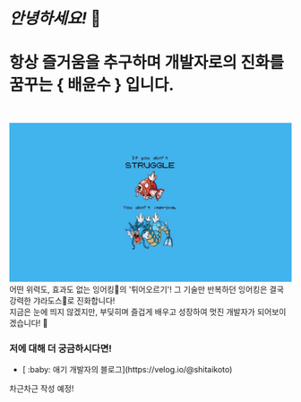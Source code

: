 # _안녕하세요!_ :raised_hands:

# 항상 즐거움을 추구하며 개발자로의 진화를 꿈꾸는 { 배윤수 } 입니다.

<br>

<img src="img/8646.jpg" width="1000px"><br>
어떤 위력도, 효과도 없는 잉어킹:tropical_fish:의 '튀어오르기'! 그 기술만 반복하던 잉어킹은 결국 강력한 갸라도스:whale2:로 진화합니다!<br>
지금은 눈에 띄지 않겠지만, 부딪히며 즐겁게 배우고 성장하여 멋진 개발자가 되어보이겠습니다! :rocket:<br>

### 저에 대해 더 궁금하시다면!

<ul>
<li>[ :baby: 애기 개발자의 블로그](https://velog.io/@shitaikoto)
</li>
</ul>

차근차근 작성 예정!
